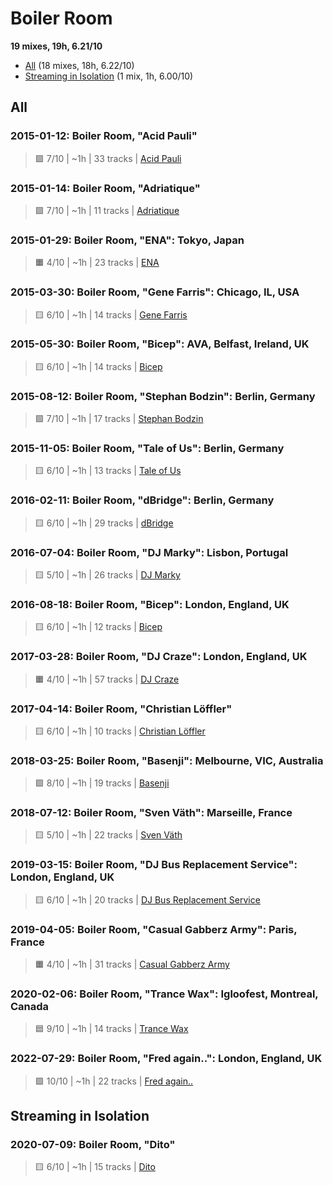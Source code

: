 # Boiler Room

<!-- toc:start -->

**19 mixes, 19h, 6.21/10**

- [All](#all) (18 mixes, 18h, 6.22/10)
- [Streaming in Isolation](#streaming-in-isolation) (1 mix, 1h, 6.00/10)
<!-- toc:end -->

## All

### 2015-01-12: Boiler Room, "Acid Pauli"

> 🟩 7/10 | ~1h | 33 tracks | [Acid Pauli](https://rateyourmusic.com/artist/acid-pauli)

### 2015-01-14: Boiler Room, "Adriatique"

> 🟩 7/10 | ~1h | 11 tracks | [Adriatique](https://rateyourmusic.com/artist/adriatique)

### 2015-01-29: Boiler Room, "ENA": Tokyo, Japan

> 🟧 4/10 | ~1h | 23 tracks | [ENA](https://rateyourmusic.com/artist/ena_f2)

### 2015-03-30: Boiler Room, "Gene Farris": Chicago, IL, USA

> 🟨 6/10 | ~1h | 14 tracks | [Gene Farris](https://rateyourmusic.com/artist/gene-farris)

### 2015-05-30: Boiler Room, "Bicep": AVA, Belfast, Ireland, UK

> 🟨 6/10 | ~1h | 14 tracks | [Bicep](https://rateyourmusic.com/artist/bicep)

### 2015-08-12: Boiler Room, "Stephan Bodzin": Berlin, Germany

> 🟩 7/10 | ~1h | 17 tracks | [Stephan Bodzin](https://rateyourmusic.com/artist/stephan-bodzin)

### 2015-11-05: Boiler Room, "Tale of Us": Berlin, Germany

> 🟨 6/10 | ~1h | 13 tracks | [Tale of Us](https://rateyourmusic.com/artist/tale_of_us)

### 2016-02-11: Boiler Room, "dBridge": Berlin, Germany

> 🟨 6/10 | ~1h | 29 tracks | [dBridge](https://rateyourmusic.com/artist/dbridge)

### 2016-07-04: Boiler Room, "DJ Marky": Lisbon, Portugal

> 🟨 5/10 | ~1h | 26 tracks | [DJ Marky](https://rateyourmusic.com/artist/dj-marky)

### 2016-08-18: Boiler Room, "Bicep": London, England, UK

> 🟨 6/10 | ~1h | 12 tracks | [Bicep](https://rateyourmusic.com/artist/bicep)

### 2017-03-28: Boiler Room, "DJ Craze": London, England, UK

> 🟧 4/10 | ~1h | 57 tracks | [DJ Craze](https://rateyourmusic.com/artist/dj-craze)

### 2017-04-14: Boiler Room, "Christian Löffler"

> 🟨 6/10 | ~1h | 10 tracks | [Christian Löffler](https://rateyourmusic.com/artist/christian-loffler)

### 2018-03-25: Boiler Room, "Basenji": Melbourne, VIC, Australia

> 🟩 8/10 | ~1h | 19 tracks | [Basenji](https://rateyourmusic.com/artist/basenji)

### 2018-07-12: Boiler Room, "Sven Väth": Marseille, France

> 🟨 5/10 | ~1h | 22 tracks | [Sven Väth](https://rateyourmusic.com/artist/sven-vath)

### 2019-03-15: Boiler Room, "DJ Bus Replacement Service": London, England, UK

> 🟨 6/10 | ~1h | 20 tracks | [DJ Bus Replacement Service](https://rateyourmusic.com/artist/dj-bus-replacement-service)

### 2019-04-05: Boiler Room, "Casual Gabberz Army": Paris, France

> 🟧 4/10 | ~1h | 31 tracks | [Casual Gabberz Army](https://rateyourmusic.com/artist/casual-gabberz-army)

### 2020-02-06: Boiler Room, "Trance Wax": Igloofest, Montreal, Canada

> 🟦 9/10 | ~1h | 14 tracks | [Trance Wax](https://rateyourmusic.com/artist/trance-wax)

### 2022-07-29: Boiler Room, "Fred again..": London, England, UK

> 🟪 10/10 | ~1h | 22 tracks | [Fred again..](https://rateyourmusic.com/artist/fred-again)

## Streaming in Isolation

### 2020-07-09: Boiler Room, "Dito"

> 🟨 6/10 | ~1h | 15 tracks | [Dito](https://rateyourmusic.com/artist/dito)
